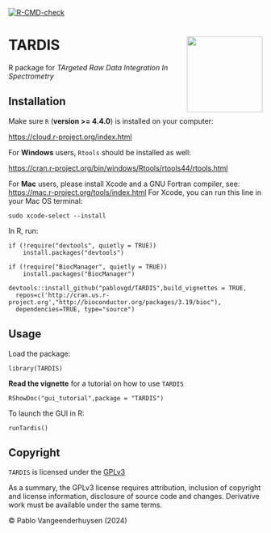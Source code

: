 <!-- badges: start -->
[![R-CMD-check](https://github.com/pablovgd/T.A.R.D.I.S./actions/workflows/R-CMD-check.yaml/badge.svg)](https://github.com/pablovgd/T.A.R.D.I.S./actions/workflows/R-CMD-check.yaml)
<!-- badges: end -->

# TARDIS <img src="https://github.com/pablovgd/T.A.R.D.I.S./blob/main/www/tardis.png" width="150" height="150" align = right />        

R package for *TArgeted Raw Data Integration In Spectrometry*

## Installation
Make sure `R` (**version >= 4.4.0**) is installed on your computer:

https://cloud.r-project.org/index.html

For **Windows** users, `Rtools` should be installed as well:

https://cran.r-project.org/bin/windows/Rtools/rtools44/rtools.html

For **Mac** users, please install Xcode and a GNU Fortran compiler, see:
https://mac.r-project.org/tools/index.html
For Xcode, you can run this line in your Mac OS terminal:
```
sudo xcode-select --install
```

In R, run:

```
if (!require("devtools", quietly = TRUE))
    install.packages("devtools")

if (!require("BiocManager", quietly = TRUE))
    install.packages("BiocManager")

devtools::install_github("pablovgd/TARDIS",build_vignettes = TRUE,
  repos=c('http://cran.us.r-project.org',"http://bioconductor.org/packages/3.19/bioc"),
  dependencies=TRUE, type="source")

```

## Usage

Load the package:

```
library(TARDIS)
```


**Read the vignette** for a tutorial on how to use `TARDIS`

```
RShowDoc("gui_tutorial",package = "TARDIS")
```

To launch the GUI in R:

```
runTardis()
```

## Copyright

`TARDIS` is licensed under the [GPLv3](http://choosealicense.com/licenses/gpl-3.0/)

As a summary, the GPLv3 license requires attribution, inclusion of copyright and license information, disclosure of source code and changes. Derivative work must be available under the same terms.

© Pablo Vangeenderhuysen (2024)
